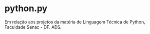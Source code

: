 # python.py
Em relação aos projetos da matéria de Linguagem Técnica de Python, Faculdade Senac - DF. ADS. 
